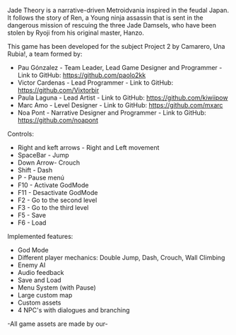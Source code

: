Jade Theory is a narrative-driven Metroidvania inspired in the feudal Japan. It follows the story of Ren, a Young ninja assassin that is sent in the dangerous mission of rescuing the three Jade Damsels, who have been stolen by Ryoji from his original master, Hanzo. 

This game has been developed for the subject Project 2 by Camarero, Una Rubia!, a team formed by: 

- Pau Gónzalez - Team Leader, Lead Game Designer and Programmer - Link to GitHub: https://github.com/paolo2kk
- Victor Cardenas - Lead Programmer - Link to GitHub: https://github.com/Vixtorbir
- Paula Laguna - Lead Artist - Link to GitHub: https://github.com/kiwiipow
- Marc Amo - Level Designer - Link to GitHub: https://github.com/mxarc
- Noa Pont - Narrative Designer and Programmer - Link to GitHub: https://github.com/noapont

Controls: 
- Right and keft arrows - Right and Left movement
- SpaceBar - Jump
- Down Arrow- Crouch
- Shift - Dash
- P - Pause menú
- F10 - Activate GodMode
- F11 - Desactivate GodMode
- F2 - Go to the second level
- F3 - Go to the third level
- F5 - Save
- F6 - Load

Implemented features:
- God Mode
- Different player mechanics: Double Jump, Dash, Crouch, Wall Climbing
- Enemy AI
- Audio feedback
- Save and Load
- Menu System (with Pause)
- Large custom map
- Custom assets
- 4 NPC's with dialogues and branching

-All game assets are made by our-

